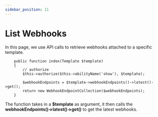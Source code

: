 ```yaml
---
sidebar_position: 11
---
```


# List Webhooks

In this page, we use API calls to retrieve webhooks attached to a specific template.

```
    public function index(Template $template)
    {
        // authorize
        $this->authorize($this->abilityName('show'), $template);

        $webhookEndpoints = $template->webhookEndpoints()->latest()->get();
        return new WebhookEndpointCollection($webhookEndpoints);
    }
```

The function takes in a __$template__ as argument, it then calls the __webhookEndpoints()->latest()->get()__ to get the latest webhooks.